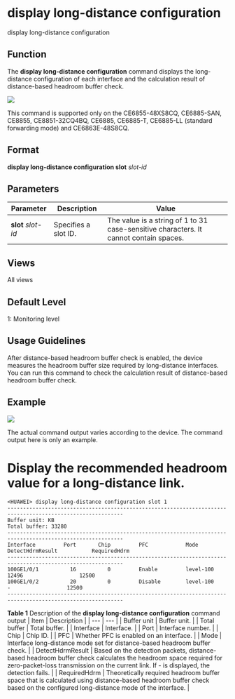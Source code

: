 display long-distance configuration
===================================

display long-distance configuration

Function
--------



The **display long-distance configuration** command displays the long-distance configuration of each interface and the calculation result of distance-based headroom buffer check.



![](../public_sys-resources/note_3.0-en-us.png) 

This command is supported only on the CE6855-48XS8CQ, CE6885-SAN, CE8855, CE8851-32CQ4BQ, CE6885, CE6885-T, CE6885-LL (standard forwarding mode) and CE6863E-48S8CQ.



Format
------

**display long-distance configuration slot** *slot-id*


Parameters
----------

| Parameter | Description | Value |
| --- | --- | --- |
| **slot** *slot-id* | Specifies a slot ID. | The value is a string of 1 to 31 case-sensitive characters. It cannot contain spaces. |



Views
-----

All views


Default Level
-------------

1: Monitoring level


Usage Guidelines
----------------

After distance-based headroom buffer check is enabled, the device measures the headroom buffer size required by long-distance interfaces. You can run this command to check the calculation result of distance-based headroom buffer check.


Example
-------

![](../public_sys-resources/note_3.0-en-us.png) 

The actual command output varies according to the device. The command output here is only an example.


# Display the recommended headroom value for a long-distance link.
```
<HUAWEI> display long-distance configuration slot 1
-----------------------------------------------------------------------------------------------------------
Buffer unit: KB
Total buffer: 33280
-----------------------------------------------------------------------------------------------------------
Interface         Port       Chip         PFC            Mode       DetectHdrmResult           RequiredHdrm
-----------------------------------------------------------------------------------------------------------
100GE1/0/1          16          0         Enable         level-100             12496                  12500
100GE1/0/2          20          0         Disable        level-100                 -                  12500
-----------------------------------------------------------------------------------------------------------

```

**Table 1** Description of the **display long-distance configuration** command output
| Item | Description |
| --- | --- |
| Buffer unit | Buffer unit. |
| Total buffer | Total buffer. |
| Interface | Interface. |
| Port | Interface number. |
| Chip | Chip ID. |
| PFC | Whether PFC is enabled on an interface. |
| Mode | Interface long-distance mode set for distance-based headroom buffer check. |
| DetectHdrmResult | Based on the detection packets, distance-based headroom buffer check calculates the headroom space required for zero-packet-loss transmission on the current link.  If - is displayed, the detection fails. |
| RequiredHdrm | Theoretically required headroom buffer space that is calculated using distance-based headroom buffer check based on the configured long-distance mode of the interface. |